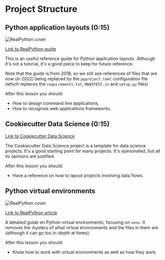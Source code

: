 # Project Structure

## Python application layouts (0:15)

![RealPython cover](../images/ba19cadbefac3e8cbea6ab6829321d377e981efc409395804470873bec7e432a.png)

[Link to RealPython guide](https://realpython.com/python-application-layouts/)

This is an useful reference guide for Python application layouts. Although it's not a tutorial, it's a good piece to keep for future reference.

Note that the guide is from 2018, so we still see references of files that are now (in 2022) being replaced by the `pyproject.toml` configuration file (which replaces the `requirements.txt`, `MANIFEST.in` and `setup.py` files)

After this lesson you should:

- How to design command line applications,
- How to recognize web applications frameworks.

## Cookiecutter Data Science (0:15)

[Link to Cookiecutter Data Science](https://drivendata.github.io/cookiecutter-data-science/)

The Cookiecutter Data Science project is a template for data science projects. It's a good starting point for many projects. It's opinionated, but all its opinions are justified.

After this lesson you should:

- Have a reference on how to layout projects involving data flows.

## Python virtual environments

![RealPython cover](../images/60883bcc62a85942032903fcb785eeb53eb496091e15bc47f4bb96d93cabd88e.png)

[Link to RealPython article](https://realpython.com/python-virtual-environments-a-primer/)

A detailed guide on Python virtual environments, focusing on `venv`. It removes the mystery of what virtual environments and the files in them are (although it can go too in-depth at times).

After this lesson you should:

- Know how to work with virtual environments as well as how they work.
